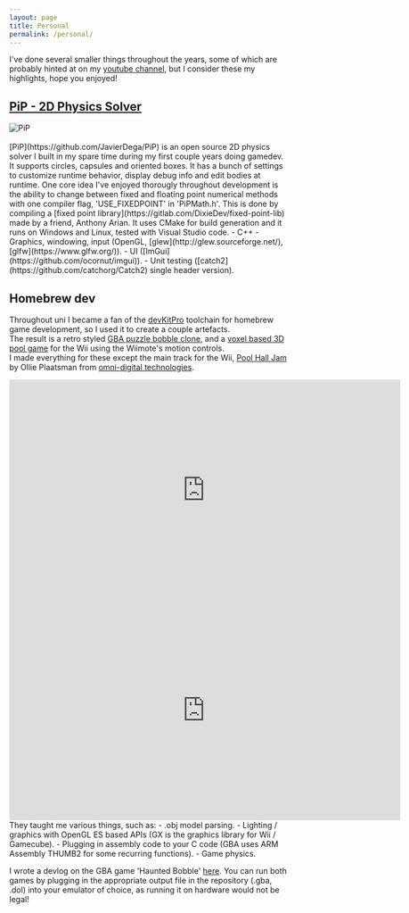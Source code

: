 ```yaml
---
layout: page
title: Personal
permalink: /personal/
---
```


I've done several smaller things throughout the years, some of which are probably hinted at on my [youtube channel](https://www.youtube.com/channel/UCvBTH-OXl4d4M_MIVpegrpQ), but I consider these my highlights, hope you enjoyed!

## [PiP - 2D Physics Solver](https://github.com/JavierDega/PiP)
<img style="float: middle;" src="../assets/PiPScreenGrab.png" alt="PiP" title="PiP">
<br/>
<br/>
[PiP](https://github.com/JavierDega/PiP) is an open source 2D physics solver I built in my spare time during my first couple years doing gamedev.  
It supports circles, capsules and oriented boxes. It has a bunch of settings to customize runtime behavior, display debug
info and edit bodies at runtime. One core idea I've enjoyed thorougly throughout development is the ability to change between
fixed and floating point numerical methods with one compiler flag, 'USE_FIXEDPOINT' in 'PiPMath.h'. This is done by compiling a [fixed point library](https://gitlab.com/DixieDev/fixed-point-lib) made by a friend, Anthony Arian.  
It uses CMake for build generation and it runs on Windows and Linux, tested with Visual Studio code.
- C++
- Graphics, windowing, input (OpenGL, [glew](http://glew.sourceforge.net/), [glfw](https://www.glfw.org/)).
- UI ([ImGui](https://github.com/ocornut/imgui)).
- Unit testing ([catch2](https://github.com/catchorg/Catch2) single header version).

## Homebrew dev
Throughout uni I became a fan of the [devKitPro](https://devkitpro.org/) toolchain for homebrew game development, so I used it to create a couple artefacts.   
The result is a retro styled [GBA puzzle bobble clone](https://github.com/JavierDega/Gba-Puzzle-Bobble), and a 
[voxel based 3D pool game](https://github.com/JavierDega/VoxelPool_Wii) for the Wii using the Wiimote's motion controls.  
I made everything for these except the main track for the Wii, [Pool Hall Jam](https://soundcloud.com/omnidigital/pool-hall-jam) by Ollie Plaatsman from [omni-digital technologies](https://www.omnidigitaltechnologies.co.uk/).

<iframe width="702" height="395" src="https://www.youtube.com/embed/nBaU7Xpso-Q" frameborder="0" allow="accelerometer; autoplay; clipboard-write; encrypted-media; gyroscope; picture-in-picture" allowfullscreen></iframe>
<br/>
<iframe width="702" height="395" src="https://www.youtube.com/embed/_IwZnQj_zqE" frameborder="0" allow="accelerometer; autoplay; clipboard-write; encrypted-media; gyroscope; picture-in-picture" allowfullscreen></iframe>
<br/>
They taught me various things, such as:
- .obj model parsing.
- Lighting / graphics with OpenGL ES based APIs (GX is the graphics library for Wii / Gamecube).
- Plugging in assembly code to your C code (GBA uses ARM Assembly THUMB2 for some recurring functions).
- Game physics.

I wrote a devlog on the GBA game 'Haunted Bobble' [here](https://javierdega.github.io/junk/2018/09/01/Hexagonal-Grids!-A-Puzzle-Bobble-Tutorial.html).
You can run both games by plugging in the appropriate output file in the repository (.gba, .dol) into your emulator of choice, as running it on hardware would not be legal!

